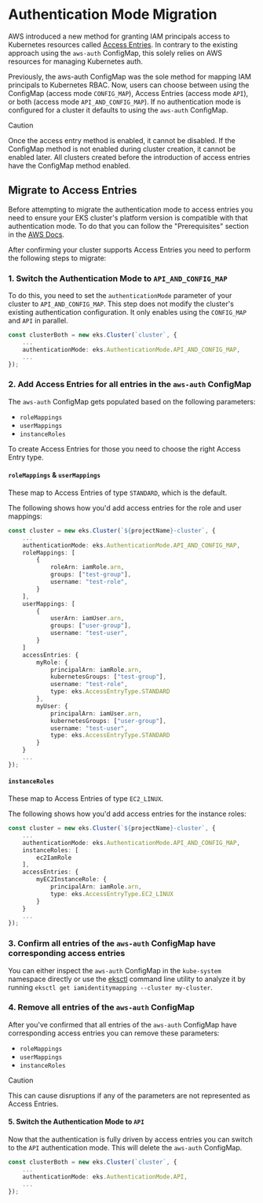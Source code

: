 # Authentication Mode Migration

AWS introduced a new method for granting IAM principals access to Kubernetes resources called [Access Entries](https://docs.aws.amazon.com/eks/latest/userguide/grant-k8s-access.html#authentication-modes).
In contrary to the existing approach using the `aws-auth` ConfigMap, this solely relies on AWS resources for managing Kubernetes auth.

Previously, the aws-auth ConfigMap was the sole method for mapping IAM principals to Kubernetes RBAC. Now, users can choose between using the ConfigMap (access mode `CONFIG_MAP`), Access Entries (access mode `API`), or both (access mode `API_AND_CONFIG_MAP`).
If no authentication mode is configured for a cluster it defaults to using the `aws-auth` ConfigMap.

> [!CAUTION]
> Once the access entry method is enabled, it cannot be disabled. If the ConfigMap method is not enabled during cluster creation, it cannot be enabled later. All clusters created before the introduction of access entries have the ConfigMap method enabled.

## Migrate to Access Entries

Before attempting to migrate the authentication mode to access entries you need to ensure your EKS cluster's platform version is compatible with that authentication mode. To do that you can follow the "Prerequisites" section in the [AWS Docs](https://docs.aws.amazon.com/eks/latest/userguide/access-entries.html).

After confirming your cluster supports Access Entries you need to perform the following steps to migrate:

### 1. Switch the Authentication Mode to `API_AND_CONFIG_MAP`
To do this, you need to set the `authenticationMode` parameter of your cluster to `API_AND_CONFIG_MAP`. This step does not modify the cluster's existing authentication configuration. It only enables using the `CONFIG_MAP` and `API` in parallel.

```ts
const clusterBoth = new eks.Cluster(`cluster`, {
    ...
    authenticationMode: eks.AuthenticationMode.API_AND_CONFIG_MAP,
    ...
});
```

### 2. Add Access Entries for all entries in the `aws-auth` ConfigMap
The `aws-auth` ConfigMap gets populated based on the following parameters:
- `roleMappings`
- `userMappings`
- `instanceRoles`

To create Access Entries for those you need to choose the right Access Entry type.

#### `roleMappings` & `userMappings`
These map to Access Entries of type `STANDARD`, which is the default.

The following shows how you'd add access entries for the role and user mappings:
```ts
const cluster = new eks.Cluster(`${projectName}-cluster`, {
    ...
    authenticationMode: eks.AuthenticationMode.API_AND_CONFIG_MAP,
    roleMappings: [
        {
            roleArn: iamRole.arn,
            groups: ["test-group"],
            username: "test-role",
        }
    ],
    userMappings: [
        {
            userArn: iamUser.arn,
            groups: ["user-group"],
            username: "test-user",
        }
    ]
    accessEntries: {
        myRole: {
            principalArn: iamRole.arn,
            kubernetesGroups: ["test-group"],
            username: "test-role",
            type: eks.AccessEntryType.STANDARD
        },
        myUser: {
            principalArn: iamUser.arn,
            kubernetesGroups: ["user-group"],
            username: "test-user",
            type: eks.AccessEntryType.STANDARD
        }
    }
    ...
});
```

#### `instanceRoles`
These map to Access Entries of type `EC2_LINUX`.

The following shows how you'd add access entries for the instance roles:
```ts
const cluster = new eks.Cluster(`${projectName}-cluster`, {
    ...
    authenticationMode: eks.AuthenticationMode.API_AND_CONFIG_MAP,
    instanceRoles: [
        ec2IamRole
    ],
    accessEntries: {
        myEC2InstanceRole: {
            principalArn: iamRole.arn,
            type: eks.AccessEntryType.EC2_LINUX
        }
    }
    ...
});
```

### 3. Confirm all entries of the `aws-auth` ConfigMap have corresponding access entries
You can either inspect the `aws-auth` ConfigMap in the `kube-system` namespace directly or use the [eksctl](https://eksctl.io/installation/) command line utility to analyze it by running `eksctl get iamidentitymapping --cluster my-cluster`.

### 4. Remove all entries of the `aws-auth` ConfigMap
After you've confirmed that all entries of the `aws-auth` ConfigMap have corresponding access entries you can remove these parameters:
- `roleMappings`
- `userMappings`
- `instanceRoles`

> [!CAUTION]
> This can cause disruptions if any of the parameters are not represented as Access Entries.

#### 5. Switch the Authentication Mode to `API`
Now that the authentication is fully driven by access entries you can switch to the `API` authentication mode. This will delete the `aws-auth` ConfigMap.

```ts
const clusterBoth = new eks.Cluster(`cluster`, {
    ...
    authenticationMode: eks.AuthenticationMode.API,
    ...
});
```
